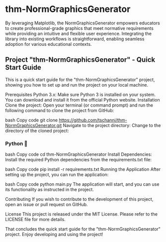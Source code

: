 # thm-NormGraphicsGenerator
By leveraging Matplotlib, the NormGraphicsGenerator empowers educators to create professional-grade graphics that meet normative requirements while providing an intuitive and flexible user experience. Integrating the library into existing workflows is straightforward, enabling seamless adoption for various educational contexts.

## Project "thm-NormGraphicsGenerator" - Quick Start Guide
This is a quick start guide for the "thm-NormGraphicsGenerator" project, showing you how to set up and run the project on your local machine.

Prerequisites
Python 3.x: Make sure Python 3 is installed on your system. You can download and install it from the official Python website.
Installation
Clone the project:
Open your terminal (or command prompt) and run the following command to clone the project from GitHub:

bash
Copy code
git clone https://github.com/tschanni/thm-NormGraphicsGenerator.git
Navigate to the project directory:
Change to the directory of the cloned project:

### Python 🐍

bash
Copy code
cd thm-NormGraphicsGenerator
Install Dependencies:
Install the required Python dependencies from the requirements.txt file:

bash
Copy code
pip install -r requirements.txt
Running the Application
After setting up the project, you can run the application:

bash
Copy code
python main.py
The application will start, and you can use its functionality as instructed in the project.

Contributing
If you wish to contribute to the development of this project, open an issue or pull request on GitHub.

License
This project is released under the MIT License. Please refer to the LICENSE file for more details.

That concludes the quick start guide for the "thm-NormGraphicsGenerator" project. Enjoy developing and using the project!
